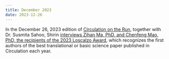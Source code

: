 ```yaml
---
title: December 2023
date: 2023-12-26
---
```


In the December 26, 2023 edition of [Circulation on the Run](https://www.ahajournals.org/circ/podcasts), together with Dr. Susmita Sahoo, Shirin [interviews Zihan Ma, PhD, and Chenfeng Mao, PhD, the recipients of the 2023 Loscalzo Award](https://www.ahajournals.org/do/10.1161/podcast.20231222.991468/full/), which recognizes the first authors of the best translational or basic science paper published in Circulation each year.

<!--more-->




